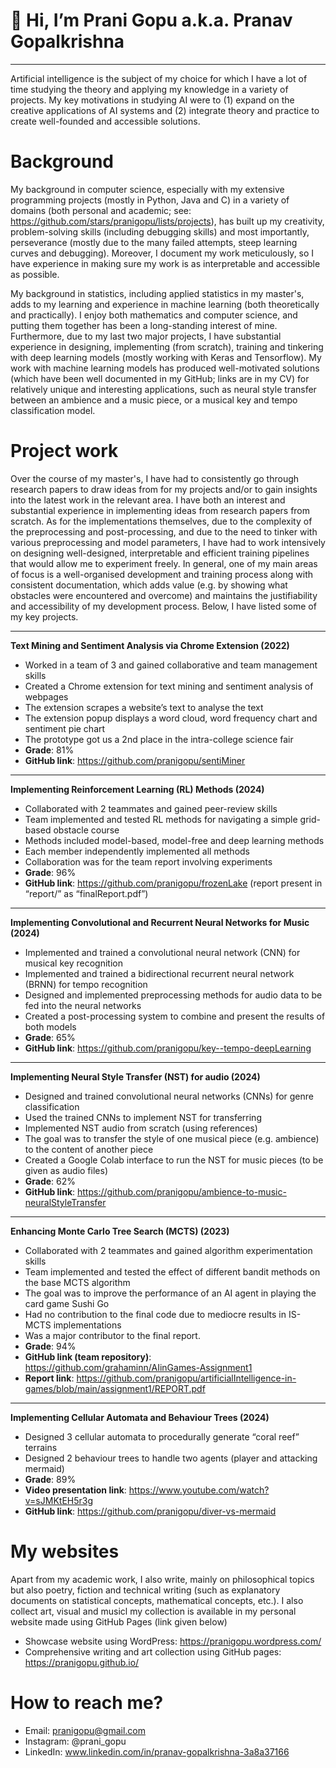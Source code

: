 # 👋 Hi, I’m Prani Gopu a.k.a. Pranav Gopalkrishna

---

Artificial intelligence is the subject of my choice for which I have a lot of time studying the theory and applying my knowledge in a variety of projects. My key motivations in studying AI were to (1) expand on the creative applications of AI systems and (2) integrate theory and practice to create well-founded and accessible solutions.

# Background
My background in computer science, especially with my extensive programming projects (mostly in Python, Java and C) in a variety of domains (both personal and academic; see: https://github.com/stars/pranigopu/lists/projects), has built up my creativity, problem-solving skills (including debugging skills) and most importantly, perseverance (mostly due to the many failed attempts, steep learning curves and debugging). Moreover, I document my work meticulously, so I have experience in making sure my work is as interpretable and accessible as possible.
 
My background in statistics, including applied statistics in my master's, adds to my learning and experience in machine learning (both theoretically and practically). I enjoy both mathematics and computer science, and putting them together has been a long-standing interest of mine. Furthermore, due to my last two major projects, I have substantial experience in designing, implementing (from scratch), training and tinkering with deep learning models (mostly working with Keras and Tensorflow). My work with machine learning models has produced well-motivated solutions (which have been well documented in my GitHub; links are in my CV) for relatively unique and interesting applications, such as neural style transfer between an ambience and a music piece, or a musical key and tempo classification model.
 
# Project work
Over the course of my master's, I have had to consistently go through research papers to draw ideas from for my projects and/or to gain insights into the latest work in the relevant area. I have both an interest and substantial experience in implementing ideas from research papers from scratch. As for the implementations themselves, due to the complexity of the preprocessing and post-processing, and due to the need to tinker with various preprocessing and model parameters, I have had to work intensively on designing well-designed, interpretable and efficient training pipelines that would allow me to experiment freely. In general, one of my main areas of focus is a well-organised development and training process along with consistent documentation, which adds value (e.g. by showing what obstacles were encountered and overcome) and maintains the justifiability and accessibility of my development process. Below, I have listed some of my key projects.

---

**Text Mining and Sentiment Analysis via Chrome Extension (2022)**

- Worked in a team of 3 and gained collaborative and team management skills
- Created a Chrome extension for text mining and sentiment analysis of webpages
- The extension scrapes a website’s text to analyse the text
- The extension popup displays a word cloud, word frequency chart and sentiment pie chart
- The prototype got us a 2nd place in the intra-college science fair
- **Grade**: 81%
- **GitHub link**: https://github.com/pranigopu/sentiMiner

---

**Implementing Reinforcement Learning (RL) Methods (2024)**

- Collaborated with 2 teammates and gained peer-review skills
- Team implemented and tested RL methods for navigating a simple grid-based obstacle course
- Methods included model-based, model-free and deep learning methods
- Each member independently implemented all methods
- Collaboration was for the team report involving experiments
- **Grade**: 96%
- **GitHub link**: https://github.com/pranigopu/frozenLake (report present in “report/” as “finalReport.pdf”)

---

**Implementing Convolutional and Recurrent Neural Networks for Music (2024)**

- Implemented and trained a convolutional neural network (CNN) for musical key recognition
- Implemented and trained a bidirectional recurrent neural network (BRNN) for tempo recognition
- Designed and implemented preprocessing methods for audio data to be fed into the neural networks
- Created a post-processing system to combine and present the results of both models
- **Grade**: 65%
- **GitHub link**: https://github.com/pranigopu/key--tempo-deepLearning

---

**Implementing Neural Style Transfer (NST) for audio (2024)**

- Designed and trained convolutional neural networks (CNNs) for genre classification
- Used the trained CNNs to implement NST for transferring
- Implemented NST audio from scratch (using references)
- The goal was to transfer the style of one musical piece (e.g. ambience) to the content of another piece
- Created a Google Colab interface to run the NST for music pieces (to be given as audio files)
- **Grade**: 62%
- **GitHub link**: https://github.com/pranigopu/ambience-to-music-neuralStyleTransfer

---

**Enhancing Monte Carlo Tree Search (MCTS) (2023)**

- Collaborated with 2 teammates and gained algorithm experimentation skills
- Team implemented and tested the effect of different bandit methods on the base MCTS algorithm
- The goal was to improve the performance of an AI agent in playing the card game Sushi Go
- Had no contribution to the final code due to mediocre results in IS-MCTS implementations
- Was a major contributor to the final report.
- **Grade**: 94%
- **GitHub link (team repository)**: https://github.com/grahaminn/AIinGames-Assignment1
- **Report link**: https://github.com/pranigopu/artificialIntelligence-in-games/blob/main/assignment1/REPORT.pdf

---

**Implementing Cellular Automata and Behaviour Trees (2024)**

- Designed 3 cellular automata to procedurally generate “coral reef” terrains
- Designed 2 behaviour trees to handle two agents (player and attacking mermaid)
- **Grade**: 89%
- **Video presentation link**: https://www.youtube.com/watch?v=sJMKtEH5r3g
- **GitHub link**: https://github.com/pranigopu/diver-vs-mermaid

# My websites
Apart from my academic work, I also write, mainly on philosophical topics but also poetry, fiction and technical writing (such as explanatory documents on statistical concepts, mathematical concepts, etc.). I also collect art, visual and musicl my collection is available in my personal website made using GitHub Pages (link given below)

- Showcase website using WordPress: https://pranigopu.wordpress.com/
- Comprehensive writing and art collection using GitHub pages: https://pranigopu.github.io/

# How to reach me?
- Email: pranigopu@gmail.com
- Instagram: @prani_gopu
- LinkedIn: www.linkedin.com/in/pranav-gopalkrishna-3a8a37166

<!---
pranigopu/pranigopu is a ✨ special ✨ repository because its `README.md` (this file) appears on your GitHub profile.
You can click the Preview link to take a look at your changes.
--->
